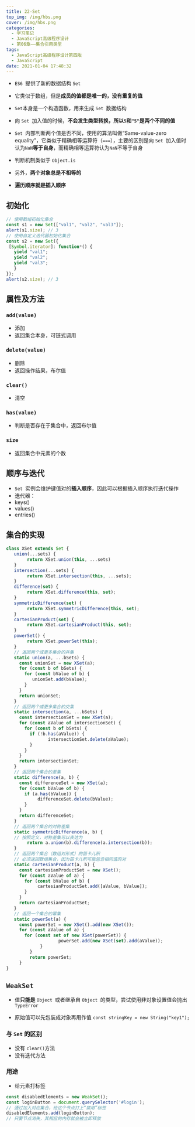 ```yaml
---
title: 22-Set
top_img: /img/hbs.png
cover: /img/hbs.png
categories:
  - 学习笔记
  - JavaScript高级程序设计
  - 第06章——集合引用类型
tags:
  - JavaScript高级程序设计第四版
  - JavaScript
date: 2021-01-04 17:48:32
---
```


- `ES6 `提供了新的数据结构 `Set`
- 它类似于数组，但是**成员的值都是唯一的，没有重复的值**
- `Set`本身是一个构造函数，用来生成 `Set `数据结构

- 向 `Set `加入值的时候，**不会发生类型转换，所以`5`和`"5"`是两个不同的值**
- `Set `内部判断两个值是否不同，使用的算法叫做“Same-value-zero equality”，它类似于精确相等运算符（`===`），主要的区别是向 `Set `加入值时认为`NaN`**等于自身**，而精确相等运算符认为`NaN`不等于自身
- 判断机制类似于 `Object.is`
- 另外，**两个对象总是不相等的**

- **遍历顺序就是插入顺序**

## 初始化

```js
// 使用数组初始化集合
const s1 = new Set(["val1", "val2", "val3"]);
alert(s1.size); // 3
// 使用自定义迭代器初始化集合
const s2 = new Set({
 [Symbol.iterator]: function*() {
   yield "val1";
   yield "val2";
   yield "val3";
   }
});
alert(s2.size); // 3 
```

## 属性及方法

### `add(value)`

- 添加
- 返回集合本身，可链式调用

### `delete(value)`

- 删除
- 返回操作结果，布尔值

### `clear()`

- 清空

### `has(value)`

- 判断是否存在于集合中，返回布尔值

### `size`

- 返回集合中元素的个数

## 顺序与迭代
- `Set `实例会维护键值对的**插入顺序**，因此可以根据插入顺序执行迭代操作
- 迭代器：
- keys()
- values()
- entries()

## 集合的实现

```js
class XSet extends Set {
   union(...sets) {
   		return XSet.union(this, ...sets)
   }
   intersection(...sets) {
   		return XSet.intersection(this, ...sets);
   }
   difference(set) {
   		return XSet.difference(this, set);
   }
   symmetricDifference(set) {
   		return XSet.symmetricDifference(this, set);
   }
   cartesianProduct(set) {
   		return XSet.cartesianProduct(this, set);
   }
   powerSet() {
   		return XSet.powerSet(this);
   }
   // 返回两个或更多集合的并集
   static union(a, ...bSets) {
     const unionSet = new XSet(a);
     for (const b of bSets) {
       for (const bValue of b) {
          unionSet.add(bValue);
       }
     }
     return unionSet;
   }
   // 返回两个或更多集合的交集
   static intersection(a, ...bSets) {
     const intersectionSet = new XSet(a);
     for (const aValue of intersectionSet) {
       for (const b of bSets) {
         if (!b.has(aValue)) {
         		intersectionSet.delete(aValue);
         }
       }
     }
     return intersectionSet;
   }
   // 返回两个集合的差集
   static difference(a, b) {
     const differenceSet = new XSet(a);
     for (const bValue of b) {
       if (a.has(bValue)) {
       		differenceSet.delete(bValue);
       }
     }
     return differenceSet;
   }
   // 返回两个集合的对称差集
   static symmetricDifference(a, b) {
   // 按照定义，对称差集可以表达为
   		return a.union(b).difference(a.intersection(b));
   }
   // 返回两个集合（数组对形式）的笛卡儿积
   // 必须返回数组集合，因为笛卡儿积可能包含相同值的对
   static cartesianProduct(a, b) {
     const cartesianProductSet = new XSet();
     for (const aValue of a) {
       for (const bValue of b) {
       		cartesianProductSet.add([aValue, bValue]);
       }
     }
     return cartesianProductSet;
   }
   // 返回一个集合的幂集
   static powerSet(a) {
     const powerSet = new XSet().add(new XSet());
     for (const aValue of a) {
       for (const set of new XSet(powerSet)) {
 					powerSet.add(new XSet(set).add(aValue));
 			 }
 		 }
 		 return powerSet;
 	 }
} 
```

## `WeakSet`

- 值**只能是** `Object `或者继承自 `Object `的类型，尝试使用非对象设置值会抛出 `TypeError`

- 原始值可以先包装成对象再用作值 `const stringKey = new String("key1");`


### 与 `Set` 的区别

- 没有 `clear()`方法
- 没有迭代方法

### 用途

- 给元素打标签

```js
const disabledElements = new WeakSet();
const loginButton = document.querySelector('#login');
// 通过加入对应集合，给这个节点打上“禁用”标签
disabledElements.add(loginButton); 
// 只要节点消失，其相应的内存就会被立即释放
```

